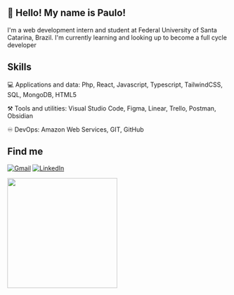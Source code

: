 <div>

  ## 👋 Hello! My name is Paulo!

  I'm a web development intern and student at Federal University of Santa Catarina, Brazil.
  I'm currently learning and looking up to become a full cycle developer

  ## Skills

  💻 Applications and data: Php, React, Javascript, Typescript, TailwindCSS, SQL, MongoDB, HTML5

  ⚒️ Tools and utilities: Visual Studio Code, Figma, Linear, Trello, Postman, Obsidian

  ♾️ DevOps: Amazon Web Services, GIT, GitHub

  ## Find me

  <p align="left">
    <a href="#" title="Gmail">
    <img src="https://img.shields.io/badge/-Gmail-FF0000?style=flat-square&labelColor=FF0000&logo=gmail&logoColor=white&link=LINK-DO-SEU-GMAIL" alt="Gmail"/></a>
    <a href="https://linkedin.com/in/paulo-amarante" title="LinkedIn">
    <img src="https://img.shields.io/badge/-Linkedin-0e76a8?style=flat-square&logo=Linkedin&logoColor=white&link=https://linkedin.com/in/paulo-amarante" alt="LinkedIn"/></a>
  </p>
  <img src="https://i.giphy.com/media/v1.Y2lkPTc5MGI3NjExY2Zna3c3Y2VtdjkzaThwMGR6aHNwbmE0MWJnaTA4aGttemdiYm44ZSZlcD12MV9pbnRlcm5hbF9naWZfYnlfaWQmY3Q9Zw/VbnUQpnihPSIgIXuZv/giphy.gif" height="250">
</div>